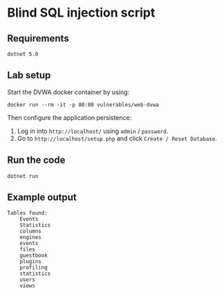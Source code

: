 # Blind SQL injection script

## Requirements

`dotnet 5.0` 


## Lab setup

Start the DVWA docker container by using:

`docker run --rm -it -p 80:80 vulnerables/web-dvwa`

Then configure the application persistence:

1. Log in into `http://localhost/` using `admin` / `password`.
1. Go to `http://localhost/setup.php` and click `Create / Reset Database`.


## Run the code

`dotnet run`


## Example output

```
Tables found:
	Events
	Statistics
	columns
	engines
	events
	files
	guestbook
	plugins
	profiling
	statistics
	users
	views
```

